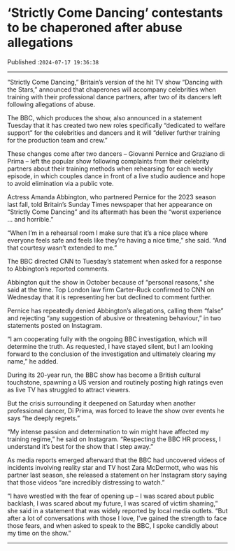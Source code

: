 # ‘Strictly Come Dancing’ contestants to be chaperoned after abuse allegations

Published :`2024-07-17 19:36:38`

---

“Strictly Come Dancing,” Britain’s version of the hit TV show “Dancing with the Stars,” announced that chaperones will accompany celebrities when training with their professional dance partners, after two of its dancers left following allegations of abuse.

The BBC, which produces the show, also announced in a statement Tuesday that it has created two new roles specifically “dedicated to welfare support” for the celebrities and dancers and it will “deliver further training for the production team and crew.”

These changes come after two dancers – Giovanni Pernice and Graziano di Prima – left the popular show following complaints from their celebrity partners about their training methods when rehearsing for each weekly episode, in which couples dance in front of a live studio audience and hope to avoid elimination via a public vote.

Actress Amanda Abbington, who partnered Pernice for the 2023 season last fall, told Britain’s Sunday Times newspaper that her appearance on “Strictly Come Dancing” and its aftermath has been the “worst experience … and horrible.”

“When I’m in a rehearsal room I make sure that it’s a nice place where everyone feels safe and feels like they’re having a nice time,” she said. “And that courtesy wasn’t extended to me.”

The BBC directed CNN to Tuesday’s statement when asked for a response to Abbington’s reported comments.

Abbington quit the show in October because of “personal reasons,” she said at the time. Top London law firm Carter-Ruck confirmed to CNN on Wednesday that it is representing her but declined to comment further.

Pernice has repeatedly denied Abbington’s allegations, calling them “false” and rejecting “any suggestion of abusive or threatening behaviour,” in two statements posted on Instagram.

“I am cooperating fully with the ongoing BBC investigation, which will determine the truth. As requested, I have stayed silent, but I am looking forward to the conclusion of the investigation and ultimately clearing my name,” he added.

During its 20-year run, the BBC show has become a British cultural touchstone, spawning a US version and routinely posting high ratings even as live TV has struggled to attract viewers.

But the crisis surrounding it deepened on Saturday when another professional dancer, Di Prima, was forced to leave the show over events he says “he deeply regrets.”

“My intense passion and determination to win might have affected my training regime,” he said on Instagram. “Respecting the BBC HR process, I understand it’s best for the show that I step away.”

As media reports emerged afterward that the BBC had uncovered videos of incidents involving reality star and TV host Zara McDermott, who was his partner last season, she released a statement on her Instagram story saying that those videos “are incredibly distressing to watch.”

“I have wrestled with the fear of opening up – I was scared about public backlash, I was scared about my future, I was scared of victim shaming,” she said in a statement that was widely reported by local media outlets. “But after a lot of conversations with those I love, I’ve gained the strength to face those fears, and when asked to speak to the BBC, I spoke candidly about my time on the show.”

---

